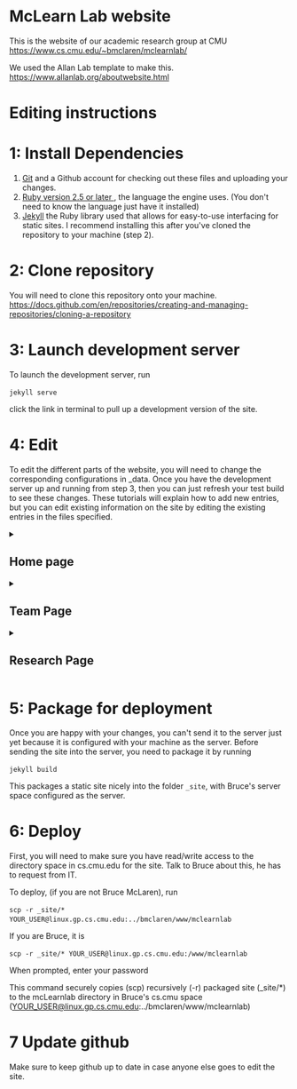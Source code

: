 # McLearn Lab website

This is the website of our academic research group at CMU
https://www.cs.cmu.edu/~bmclaren/mclearnlab/

We used the Allan Lab template to make this.
https://www.allanlab.org/aboutwebsite.html

# Editing instructions

# 1: Install Dependencies
1) <a href="https://git-scm.com/downloads"> Git</a> and a Github account for checking out these files and uploading your changes.
2) <a href="https://www.ruby-lang.org/en/downloads/"> Ruby version 2.5 or later </a>, the language the engine uses. (You don't need to know the language just have it installed)
3) <a href="https://jekyllrb.com/">Jekyll</a> the Ruby library used that allows for easy-to-use interfacing for static sites. I recommend installing this after you've cloned the repository to your machine (step 2). 

# 2: Clone repository 
You will need to clone this repository onto your machine. 
https://docs.github.com/en/repositories/creating-and-managing-repositories/cloning-a-repository

# 3: Launch development server 
To launch the development server, run 

`jekyll serve` 

click the link in terminal to pull up a development version of the site.

# 4: Edit
To edit the different parts of the website, you will need to change the corresponding configurations in _data. Once you have the development server up and running from step 3, then you can just refresh your test build to see these changes. These tutorials will explain how to add new entries, but you can edit existing information on the site by editing the existing entries in the files specified. 
<details>
<summary>

## Home page 
</summary>

### HOME PAGE CAROUSEL: 

In `_data/carousel.yml`, add a new entry following this pattern.
![Local Image](./README-assets/carousel.png)

Add your desired image with the title you specified in the yml to the folder `images/homepageslider/`. 

By default, this image will on-click route to a corresponding entry in the research page. If you don't have a corresponding entry in the research page, then clicking the picture will lead to a "page not found" page. An interested developer may add a field to carousel entries to dictate whether or not they have a link, in case they want a carousel picture without a matching research entry. The `name` field must match the `title` field of a research project to successfully link to that entry.

### NEWS:
Add an entry in `_data/news.yml` following this pattern. 
![Local Image](./README-assets/news.png)
`frontpage` should be 1 if you want it on the main page, or 0 if you only want it visible upon clicking "see all news".
</details>

<details>
<summary>

## Team Page
</summary>

### GROUP MEMBERS: 
In `_data/team_members.yml`, add a new entry following this pattern. 
![Local Image](./README-assets/group-members.png)
Add your corresponding photo to `images/team/`. 
`number_educ` should match the amount of education bullet points you have listed. 

### ASSOCIATED MEMBERS:
Follow the same instructions as for group members, but edit `_data/associated_members.yml` instead. Your photo will still go in `images/team/`. 

### KEY COLLABORATORS:
Add an entry to `_data/collaborators.yml`, following this pattern.
![Local Image](./README-assets/collaborators.png)
Add your corresponding photo to `images/team/`.

### FORMER MEMBERS:
Add an entry to `_data/former_members.yml`, following this pattern.
![Local Image](./README-assets/former-members.png)
Add your corresponding photo to `images/team/`.

### FORMER REU PROGRAM INTERNS:
Add an entry to `_data/former_interns.yml`, following this pattern.
![Local Image](./README-assets/former-interns.png)
Add your corresponding photo to `images/team/`.
<b>Make sure you follow proper yml nesting syntax, adding the individual interns into the `people` field of the given year.</b> 

### FORMER VISITORS:
Add an entry to `data_former_visitors.yml` following this pattern.
![Local Image](./README-assets/visitors.png)

### ADMINISTRATIVE SUPPORT:
To edit the administrative support info, you can find that at the bottom of `_pages/team.md`.
</details>
<details>
<summary>

## Research Page
</summary>

### RESEARCH PROJECTS: 

To add an entirely new research project, in `_data/research.yml`, add a new entry following this pattern.
![Local Image](./README-assets/research.png)

Add your desired image for the project with the title you specified in the yml to the folder `images/research/`. 

If you want an image in the home page carousel that links to the project, make sure the `title` field of the research project matches the `name` field of the carousel entry. 

<b>Note that the grants and publications entries are nested inside of the research projects in `research.yml`. To edit the following, make sure to use proper yml nesting syntax, including indentation and hyphens where needed. </b>

#### GRANTS: 
Add a title and link to the nested `grants` field of your desired research project, following the pattern in the previous screenshot. 

#### PUBLICATIONS: 

Add an entry to the nested `publications` field of your desired research project, following the pattern in the previous screenshot. 
Add your picture for the publication to `images/publications`. 
</details>

# 5: Package for deployment
Once you are happy with your changes, you can't send it to the server just yet because it is configured with your machine as the server.
Before sending the site into the server, you need to package it by running

`jekyll build`

This packages a static site nicely into the folder `_site`, with Bruce's server space configured as the server.

# 6: Deploy
First, you will need to make sure you have read/write access to the directory space in cs.cmu.edu for the site. Talk to Bruce about this, he has to request from IT. 

To deploy, (if you are not Bruce McLaren), run 

`scp -r _site/* YOUR_USER@linux.gp.cs.cmu.edu:../bmclaren/www/mclearnlab`

If you are Bruce, it is 

`scp -r _site/* YOUR_USER@linux.gp.cs.cmu.edu:/www/mclearnlab`

When prompted, enter your password

This command securely copies (scp) recursively (-r) packaged site (_site/*) to the mcLearnlab directory in Bruce's cs.cmu space (YOUR_USER@linux.gp.cs.cmu.edu:../bmclaren/www/mclearnlab)

# 7 Update github
Make sure to keep github up to date in case anyone else goes to edit the site. 